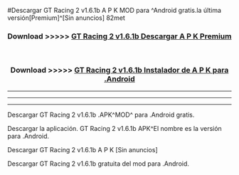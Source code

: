 #Descargar GT Racing 2 v1.6.1b A P K MOD para ^Android gratis.la última versión[Premium]^[Sin anuncios] 82met



<div align="center">
<h3>Download >>>>> <a href="https://es-web.web.app/?es= GT Racing 2 v1.6.1b">GT Racing 2 v1.6.1b Descargar A P K Premium</a></h3><br>

<h3>Download >>>>> <a href="https://es-web.web.app/?es= GT Racing 2 v1.6.1b">GT Racing 2 v1.6.1b Instalador de A P K para .Android</a></h3>
</div>


----------------------------------------------------------

----------------------------------------------------------

----------------------------------------------------------

Descargar GT Racing 2 v1.6.1b .APK^MOD^ para .Android gratis.

Descargar la aplicación. GT Racing 2 v1.6.1b APK^El nombre es la versión para .Android.

Descargar GT Racing 2 v1.6.1b A P K [Sin anuncios]

Descargar GT Racing 2 v1.6.1b gratuita del mod para .Android.